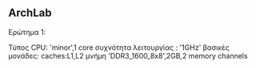 ## ArchLab

Ερώτημα 1:

Τύπος CPU: 'minor',1 core
συχνότητα λειτουργίας : '1GHz'
βασικές μονάδες: 
caches:L1,L2
μνήμη 'DDR3_1600_8x8',2GB,2 memory channels
